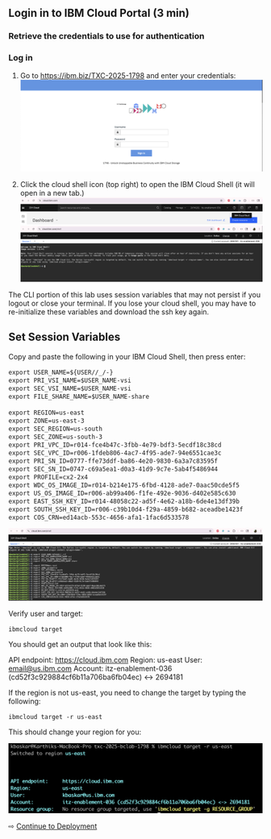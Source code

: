 ## Login in to IBM Cloud Portal (3 min)

### Retrieve the credentials to use for authentication

### Log in

1. Go to https://ibm.biz/TXC-2025-1798 and enter your credentials:
![Login](./assets/images/10-login.png)



2. Click the cloud shell icon (top right) to open the IBM Cloud Shell (it will open in a new tab.)
![Cloud Shell](./assets/images/cloud-shell-prompt.png)
![image](./assets/images/cloud-shell-login.png)


The CLI portion of this lab uses session variables that may not persist if you logout or close your terminal.  If you lose your cloud shell, you may have to re-initialize these variables and download the ssh key again. 


## Set Session Variables
Copy and paste the following in your IBM Cloud Shell, then press enter:


~~~
export USER_NAME=${USER//_/-}
export PRI_VSI_NAME=$USER_NAME-vsi
export SEC_VSI_NAME=$USER_NAME-vsi
export FILE_SHARE_NAME=$USER_NAME-share

export REGION=us-east
export ZONE=us-east-3
export SEC_REGION=us-south
export SEC_ZONE=us-south-3
export PRI_VPC_ID=r014-fce4b47c-3fbb-4e79-bdf3-5ecdf18c38cd
export SEC_VPC_ID=r006-1fdeb806-4ac7-4f95-ade7-94e6551cae3c
export PRI_SN_ID=0777-ffe73ddf-ba86-4e20-9830-6a3a7c83595f
export SEC_SN_ID=0747-c69a5ea1-d0a3-41d9-9c7e-5ab4f5486944
export PROFILE=cx2-2x4
export WDC_OS_IMAGE_ID=r014-b214e175-6fbd-4128-ade7-0aac50cde5f5
export US_OS_IMAGE_ID=r006-ab99a406-f1fe-492e-9036-d402e585c630
export EAST_SSH_KEY_ID=r014-48058c22-ad5f-4e62-a18b-6de4e13df39b
export SOUTH_SSH_KEY_ID=r006-c39b10d4-f29a-4859-b682-aceadbe1423f
export COS_CRN=ed14acb-553c-4656-afa1-1fac6d533578
~~~
![Export Variables](./assets/images/export-variables.png)


Verify user and target:

~~~
ibmcloud target
~~~

You should get an output that look like this:


API endpoint:     https://cloud.ibm.com
Region:           us-east
User:             email@us.ibm.com
Account:          itz-enablement-036 (cd52f3c929884cf6b11a706ba6fb04ec) <-> 2694181

If the region is not us-east, you need to change the target by typing the following:

~~~
ibmcloud target -r us-east
~~~

This should change your region for you:

![Region](./assets/images/1798-region.png)


⇨ [Continue to Deployment](20-lets-deploy.md)
 
